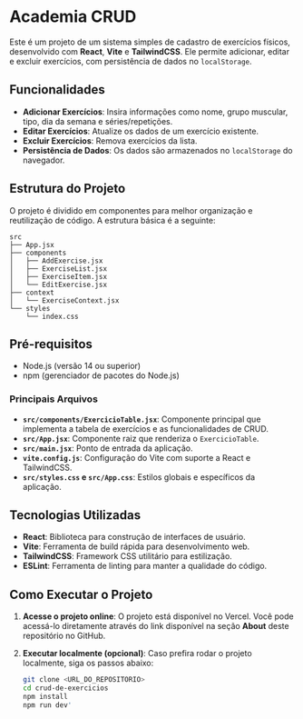 # Academia CRUD

Este é um projeto de um sistema simples de cadastro de exercícios físicos, desenvolvido com **React**, **Vite** e **TailwindCSS**. Ele permite adicionar, editar e excluir exercícios, com persistência de dados no `localStorage`.

## Funcionalidades

- **Adicionar Exercícios**: Insira informações como nome, grupo muscular, tipo, dia da semana e séries/repetições.
- **Editar Exercícios**: Atualize os dados de um exercício existente.
- **Excluir Exercícios**: Remova exercícios da lista.
- **Persistência de Dados**: Os dados são armazenados no `localStorage` do navegador.

## Estrutura do Projeto
O projeto é dividido em componentes para melhor organização e reutilização de código. A estrutura básica é a seguinte:

```
src
├── App.jsx
├── components
│   ├── AddExercise.jsx
│   ├── ExerciseList.jsx
│   ├── ExerciseItem.jsx
│   └── EditExercise.jsx
├── context
│   └── ExerciseContext.jsx
└── styles
    └── index.css
```

## Pré-requisitos

- Node.js (versão 14 ou superior)
- npm (gerenciador de pacotes do Node.js)

### Principais Arquivos

- **`src/components/ExercicioTable.jsx`**: Componente principal que implementa a tabela de exercícios e as funcionalidades de CRUD.
- **`src/App.jsx`**: Componente raiz que renderiza o `ExercicioTable`.
- **`src/main.jsx`**: Ponto de entrada da aplicação.
- **`vite.config.js`**: Configuração do Vite com suporte a React e TailwindCSS.
- **`src/styles.css` e `src/App.css`**: Estilos globais e específicos da aplicação.

## Tecnologias Utilizadas

- **React**: Biblioteca para construção de interfaces de usuário.
- **Vite**: Ferramenta de build rápida para desenvolvimento web.
- **TailwindCSS**: Framework CSS utilitário para estilização.
- **ESLint**: Ferramenta de linting para manter a qualidade do código.

## Como Executar o Projeto

1. **Acesse o projeto online**:
   O projeto está disponível no Vercel. Você pode acessá-lo diretamente através do link disponível na seção **About** deste repositório no GitHub.

2. **Executar localmente (opcional)**:
   Caso prefira rodar o projeto localmente, siga os passos abaixo:

   ```bash
   git clone <URL_DO_REPOSITORIO>
   cd crud-de-exercicios
   npm install
   npm run dev'